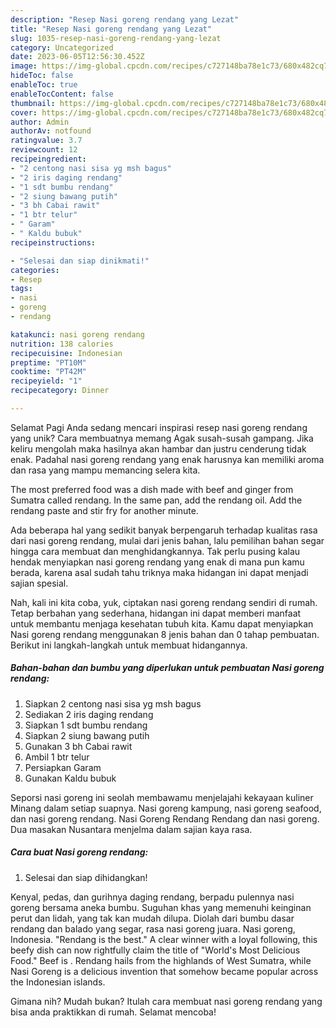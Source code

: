 ```yaml
---
description: "Resep Nasi goreng rendang yang Lezat"
title: "Resep Nasi goreng rendang yang Lezat"
slug: 1035-resep-nasi-goreng-rendang-yang-lezat
category: Uncategorized
date: 2023-06-05T12:56:30.452Z
image: https://img-global.cpcdn.com/recipes/c727148ba78e1c73/680x482cq70/nasi-goreng-rendang-foto-resep-utama.jpg
hideToc: false
enableToc: true
enableTocContent: false
thumbnail: https://img-global.cpcdn.com/recipes/c727148ba78e1c73/680x482cq70/nasi-goreng-rendang-foto-resep-utama.jpg
cover: https://img-global.cpcdn.com/recipes/c727148ba78e1c73/680x482cq70/nasi-goreng-rendang-foto-resep-utama.jpg
author: Admin
authorAv: notfound
ratingvalue: 3.7
reviewcount: 12
recipeingredient:
- "2 centong nasi sisa yg msh bagus"
- "2 iris daging rendang"
- "1 sdt bumbu rendang"
- "2 siung bawang putih"
- "3 bh Cabai rawit"
- "1 btr telur"
- " Garam"
- " Kaldu bubuk"
recipeinstructions:

- "Selesai dan siap dinikmati!"
categories:
- Resep
tags:
- nasi
- goreng
- rendang

katakunci: nasi goreng rendang 
nutrition: 138 calories
recipecuisine: Indonesian
preptime: "PT10M"
cooktime: "PT42M"
recipeyield: "1"
recipecategory: Dinner

---
```



Selamat Pagi Anda sedang mencari inspirasi resep nasi goreng rendang yang unik? Cara membuatnya memang Agak susah-susah gampang. Jika keliru mengolah maka hasilnya akan hambar dan justru cenderung tidak enak. Padahal nasi goreng rendang yang enak harusnya kan memiliki aroma dan rasa yang mampu memancing selera kita.


The most preferred food was a dish made with beef and ginger from Sumatra called rendang. In the same pan, add the rendang oil. Add the rendang paste and stir fry for another minute.

Ada beberapa hal yang sedikit banyak berpengaruh terhadap kualitas rasa dari nasi goreng rendang, mulai dari jenis bahan, lalu pemilihan bahan segar hingga cara membuat dan menghidangkannya. Tak perlu pusing kalau hendak menyiapkan nasi goreng rendang yang enak di mana pun kamu berada, karena asal sudah tahu triknya maka hidangan ini dapat menjadi sajian spesial.


Nah, kali ini kita coba, yuk, ciptakan nasi goreng rendang sendiri di rumah. Tetap berbahan yang sederhana, hidangan ini dapat memberi manfaat untuk membantu menjaga kesehatan tubuh kita. Kamu dapat menyiapkan Nasi goreng rendang menggunakan 8 jenis bahan dan 0 tahap pembuatan. Berikut ini langkah-langkah untuk membuat hidangannya.

<!--inarticleads1-->

##### Bahan-bahan dan bumbu yang diperlukan untuk pembuatan Nasi goreng rendang:

1. Siapkan 2 centong nasi sisa yg msh bagus
1. Sediakan 2 iris daging rendang
1. Siapkan 1 sdt bumbu rendang
1. Siapkan 2 siung bawang putih
1. Gunakan 3 bh Cabai rawit
1. Ambil 1 btr telur
1. Persiapkan  Garam
1. Gunakan  Kaldu bubuk


Seporsi nasi goreng ini seolah membawamu menjelajahi kekayaan kuliner Minang dalam setiap suapnya. Nasi goreng kampung, nasi goreng seafood, dan nasi goreng rendang. Nasi Goreng Rendang Rendang dan nasi goreng. Dua masakan Nusantara menjelma dalam sajian kaya rasa. 

<!--inarticleads2-->

##### Cara buat Nasi goreng rendang:


1. Selesai dan siap dihidangkan!

Kenyal, pedas, dan gurihnya daging rendang, berpadu pulennya nasi goreng bersama aneka bumbu. Suguhan khas yang memenuhi keinginan perut dan lidah, yang tak kan mudah dilupa. Diolah dari bumbu dasar rendang dan balado yang segar, rasa nasi goreng juara. Nasi goreng, Indonesia. &#34;Rendang is the best.&#34; A clear winner with a loyal following, this beefy dish can now rightfully claim the title of &#34;World&#39;s Most Delicious Food.&#34; Beef is . Rendang hails from the highlands of West Sumatra, while Nasi Goreng is a delicious invention that somehow became popular across the Indonesian islands. 

Gimana nih? Mudah bukan? Itulah cara membuat nasi goreng rendang yang bisa anda praktikkan di rumah. Selamat mencoba!

